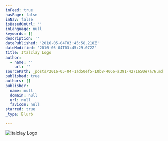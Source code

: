 ```yaml
---
inFeed: true
hasPage: false
inNav: false
isBasedOnUrl: ''
inLanguage: null
keywords: []
description: ''
datePublished: '2016-05-04T03:45:58.218Z'
dateModified: '2016-05-04T03:45:29.072Z'
title: Italclay Logo
author:
  - name: ''
    url: ''
sourcePath: _posts/2016-05-04-1ad50ef5-10b8-4066-a391-4271650e7a76.md
published: true
authors: []
publisher:
  name: null
  domain: null
  url: null
  favicon: null
starred: true
_type: Blurb

---
```

![Italclay Logo](https://s3-us-west-2.amazonaws.com/the-grid-img/p/eadb3d0c2c40ec97b210f766a646369b96d5d0c0.jpg)
